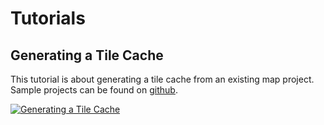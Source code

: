 # Tutorials

## Generating a Tile Cache

This tutorial is about generating a tile cache from an existing map project. Sample projects can be found on [github](https://github.com/MapSurferNET/MapSurfer.NET-Examples).

[![Generating a Tile Cache](http://imgur.com/hhuu7Fp.png)](https://youtu.be/vRS6agTD1j4 "Generating a Tile Cache")
